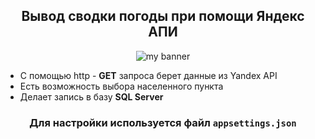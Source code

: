 <h2 align="center">
Вывод сводки погоды при помощи Яндекс АПИ
</h2> 

<p align="center">
  <a target="_blank" rel="noreferrer"><img src="https://user-images.githubusercontent.com/123240726/226411239-b3acb4c1-043b-43ce-9222-1b9957c01473.gif" alt="my banner"></a>
</p>

- С помощью http - **GET** запроса берет данные из Yandex API
- Есть возможность выбора населенного пункта
- Делает запись в базу **SQL Server**

<h3 align="center">
  Для настройки используется файл <code>appsettings.json</code>
</h3> 

